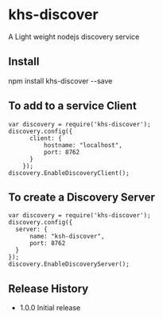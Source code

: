 # khs-discover


A Light weight nodejs discovery service

## Install

  npm install khs-discover --save

## To add to a service Client
    var discovery = require('khs-discover');
    discovery.config({
          client: {
              hostname: "localhost",
              port: 8762
          }
        });
    discovery.EnableDiscoveryClient();

## To create a Discovery Server
    var discovery = require('khs-discover');
    discovery.config({
      server: {
          name: "ksh-discover",
          port: 8762
      }
    });
    discovery.EnableDiscoveryServer();
  
## Release History

* 1.0.0 Initial release